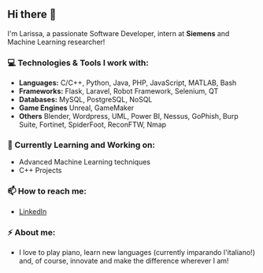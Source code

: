 ## Hi there 👋

I'm Larissa, a passionate Software Developer, intern at **Siemens** and Machine Learning researcher!

### 💻 Technologies & Tools I work with:
- **Languages:** C/C++, Python, Java, PHP, JavaScript, MATLAB, Bash
- **Frameworks:** Flask, Laravel, Robot Framework, Selenium, QT
- **Databases:** MySQL, PostgreSQL, NoSQL
- **Game Engines** Unreal, GameMaker
- **Others** Blender, Wordpress, UML, Power BI, Nessus, GoPhish, Burp Suite, Fortinet, SpiderFoot, ReconFTW, Nmap
  
### 🦋 Currently Learning and Working on:
- Advanced Machine Learning techniques
- C++ Projects

### 📫 How to reach me:
- [LinkedIn](https://www.linkedin.com/in/larissa-raimee)

### ⚡ About me:
 - I love to play piano, learn new languages (currently imparando l'italiano!) and, of course, innovate and make the difference wherever I am!
